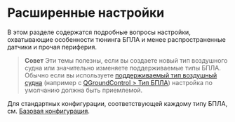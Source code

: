 # Расширенные настройки

В этом разделе содержатся подробные вопросы настройки, охватывающие особенности тюнинга БПЛА и менее распространенные датчики и прочая периферия.

> **Совет** Эти темы полезны, если вы создаете новый тип воздушного судна или значительно изменяете поддерживаемые типы БПЛА. Обычно если вы используете [поддерживаемый тип воздушный судна](../airframes/airframe_reference.md#copter) (например с [QGroundControl > Тип БПЛА](../config/airframe.md)) настройка по умолчанию должна быть приемлемой.

Для стандартных конфигурации, соответствующей каждому типу БПЛА, см. [Базовая конфигурация](../config/README.md).